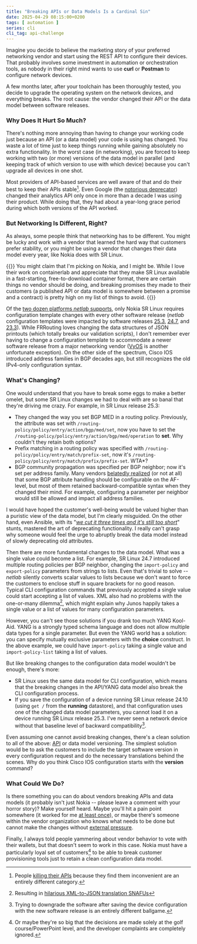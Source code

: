 ```yaml
---
title: "Breaking APIs or Data Models Is a Cardinal Sin"
date: 2025-04-29 08:15:00+0200
tags: [ automation ]
series: cli
cli_tag: api-challenge
---
```

Imagine you decide to believe the marketing story of your preferred networking vendor and start using the REST API to configure their devices. That probably involves some investment in automation or orchestration tools, as nobody in their right mind wants to use **curl** or **Postman** to configure network devices.

A few months later, after your toolchain has been thoroughly tested, you decide to upgrade the operating system on the network devices, and everything breaks. The root cause: the vendor changed their API or the data model between software releases.
<!--more-->
### Why Does It Hurt So Much?

There's nothing more annoying than having to change your working code just because an API (or a data model) your code is using has changed. You waste a lot of time just to keep things running while gaining absolutely no extra functionality. In the worst case (in networking), you are forced to keep working with two (or more) versions of the data model in parallel (and keeping track of which version to use with which device) because you can't upgrade all devices in one shot.

Most providers of API-based services are well aware of that and do their best to keep their APIs stable[^X]. Even Google (the [notorious deprecator](https://killedbygoogle.com/)) changed their analytics API only once in more than a decade I was using their product. While doing that, they had about a year-long grace period during which both versions of the API worked.

[^X]: People [killing their APIs](https://platformonomics.com/2025/04/never-take-a-dependency-on-elon-musk-grok-api-edition) because they find them inconvenient are an entirely different category.

### But Networking Is Different, Right?

As always, some people think that networking has to be different. You might be lucky and work with a vendor that learned the hard way that customers prefer stability, or you might be using a vendor that changes their data model every year, like Nokia does with SR Linux.

{{<long-quote>}}
You might claim that I'm picking on Nokia, and I might be. While I love their work on containerlab and appreciate that they make SR Linux available in a fast-starting, free-to-download container format, there are certain things no vendor should be doing, and breaking promises they made to their customers (a published API or data model is somewhere between a promise and a contract) is pretty high on my list of things to avoid.
{{</long-quote>}}

Of the [two dozen platforms _netlab_ supports](https://netlab.tools/platforms/), only Nokia SR Linux requires configuration template changes with every other software release (_netlab_ configuration templates were impacted by software releases [25.3](https://github.com/ipspace/netlab/pull/2179), [24.7](https://github.com/ipspace/netlab/commit/d9265646a9e281d79814efe7018869f0e5e71d5a), and [23.3](https://github.com/ipspace/netlab/pull/803)). While FRRouting loves changing the data structures of JSON printouts (which totally breaks our validation scripts), I don't remember ever having to change a configuration template to accommodate a newer software release from a major networking vendor ([VyOS](https://github.com/ipspace/netlab/pull/2161) is another unfortunate exception). On the other side of the spectrum, Cisco IOS introduced address families in BGP decades ago, but still recognizes the old IPv4-only configuration syntax.

### What's Changing?

One would understand that you have to break some eggs to make a better omelet, but some SR Linux changes we had to deal with are so banal that they're driving me crazy. For example, in SR Linux release 25.3:

* They changed the way you set BGP MED in a routing policy. Previously, the attribute was set with `/routing-policy/policy/entry/action/bgp/med/set`, now you have to set the `/routing-policy/policy/entry/action/bgp/med/operation` to **set**. Why couldn't they retain both options?
* Prefix matching in a routing policy was specified with `/routing-policy/policy/entry/match/prefix-set`, now it's `/routing-policy/policy/entry/match/prefix/prefix-set`. WTA*?
* BGP community propagation was specified per BGP neighbor; now it's set per address family. Many vendors [belatedly realized](https://blog.ipspace.net/2024/08/bgp-session-af-parameters/) (or not at all) that some BGP attribute handling should be configurable on the AF-level, but most of them retained backward-compatible syntax when they changed their mind. For example, configuring a parameter per neighbor would still be allowed and impact all address families.

I would have hoped the customer's well-being would be valued higher than a puristic view of the data model, but I'm clearly misguided. On the other hand, even Ansible, with its "_[we cut it three times and it's still too short](/2019/09/measure-twice-cut-once-ansible/)_" stunts, mastered the art of deprecating functionality. I really can't grasp why someone would feel the urge to abruptly break the data model instead of slowly deprecating old attributes.

Then there are more fundamental changes to the data model. What was a single value could become a list. For example, SR Linux 24.7 introduced multiple routing policies per BGP neighbor, changing the `import-policy` and `export-policy` parameters from strings to lists. Even that's trivial to solve -- _netlab_ silently converts scalar values to lists because we don't want to force the customers to enclose stuff in square brackets for no good reason. Typical CLI configuration commands that previously accepted a single value could start accepting a list of values. XML also had no problems with the one-or-many dilemma[^XJ], which might explain why Junos happily takes a single value or a list of values for many configuration parameters.

[^XJ]: Resulting in [hilarious XML-to-JSON translation SNAFUs](https://blog.ipspace.net/2021/01/fixing-xml-json-challenges/)

However, you can't see those solutions if you drank too much YANG Kool-Aid. YANG is a strongly typed schema language and does not allow multiple data types for a single parameter. But even the YANG world has a solution: you can specify mutually exclusive parameters with the **choice** construct. In the above example, we could have `import-policy` taking a single value and `import-policy-list` taking a list of values.

But like breaking changes to the configuration data model wouldn't be enough, there's more:

* SR Linux uses the same data model for CLI configuration, which means that the breaking changes in the API/YANG data model also break the CLI configuration process.
* If you save the configuration of a device running SR Linux release 24.10 (using `get /` from the **running** datastore), and that configuration uses one of the changed data model parameters, you cannot load it on a device running SR Linux release 25.3. I've never seen a network device without that baseline level of backward compatibility[^DG].

[^DG]: Trying to downgrade the software after saving the device configuration with the new software release is an entirely different ballgame.

Even assuming one cannot avoid breaking changes, there's a clean solution to all of the above: [API](https://www.postman.com/api-platform/api-versioning/) or data model versioning. The simplest solution would be to ask the customers to include the target software version in every configuration request and do the necessary translations behind the scenes. Why do you think Cisco IOS configuration starts with the **version** command?

### What Could We Do?

Is there something you can do about vendors breaking APIs and data models (it probably isn't just Nokia -- please leave a comment with your horror story)? Make yourself heard. Maybe you'll hit a pain point somewhere (it worked for me [at least once](https://blog.ipspace.net/2017/04/lets-drop-some-random-commands-shall-we/)), or maybe there's someone within the vendor organization who knows what needs to be done but cannot make the changes without [external pressure](https://blog.ipspace.net/2010/09/hiding-documentation-will-they-never/).

Finally, I always told people yammering about vendor behavior to vote with their wallets, but that doesn't seem to work in this case. Nokia must have a particularly loyal set of customers[^PD] to be able to break customer provisioning tools just to retain a clean configuration data model.

[^PD]: Or maybe they're so big that the decisions are made solely at the golf course/PowerPoint level, and the developer complaints are completely ignored.

